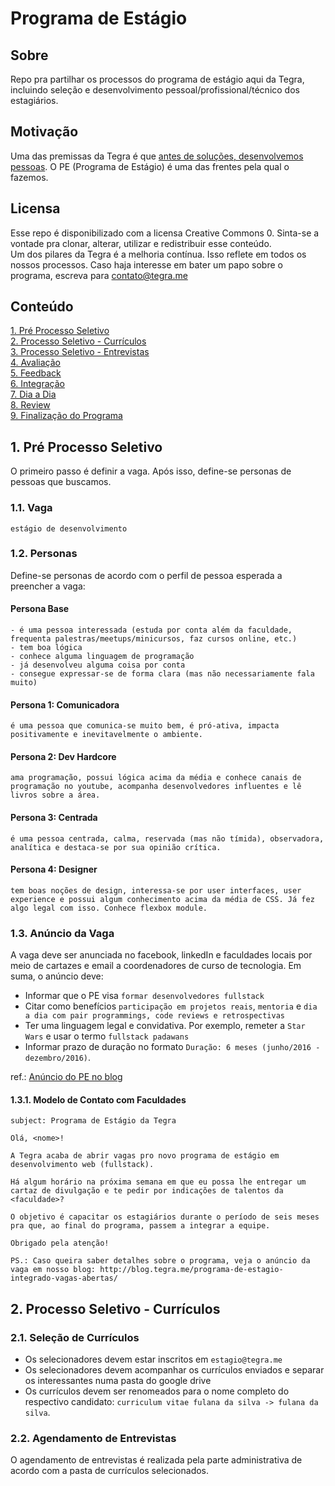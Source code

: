 # Programa de Estágio

## Sobre
Repo pra partilhar os processos do programa de estágio aqui da Tegra, incluindo seleção e desenvolvimento pessoal/profissional/técnico dos estagiários.

## Motivação
Uma das premissas da Tegra é que [antes de soluções, desenvolvemos pessoas](http://blog.tegra.me/desenvolvendo-pessoas). O PE (Programa de Estágio) é uma das frentes pela qual o fazemos.

## Licensa
Esse repo é disponibilizado com a licensa Creative Commons 0. Sinta-se a vontade pra clonar, alterar, utilizar e redistribuir esse conteúdo.  
Um dos pilares da Tegra é a melhoria contínua. Isso reflete em todos os nossos processos. Caso haja interesse em bater um papo sobre o programa, escreva para [contato@tegra.me](mailto:contato@tegra.me)  

## Conteúdo
[1. Pré Processo Seletivo](#)  
[2. Processo Seletivo - Currículos](#)  
[3. Processo Seletivo - Entrevistas](#)  
[4. Avaliação](#)  
[5. Feedback](#)  
[6. Integração](#)  
[7. Dia a Dia](#)  
[8. Review](#)  
[9. Finalização do Programa](#)  


## 1. Pré Processo Seletivo
O primeiro passo é definir a vaga. Após isso, define-se personas de pessoas que buscamos.

### 1.1. Vaga
```estágio de desenvolvimento```

### 1.2. Personas
Define-se personas de acordo com o perfil de pessoa esperada a preencher a vaga:

#### Persona Base
```
- é uma pessoa interessada (estuda por conta além da faculdade, frequenta palestras/meetups/minicursos, faz cursos online, etc.)
- tem boa lógica
- conhece alguma linguagem de programação
- já desenvolveu alguma coisa por conta
- consegue expressar-se de forma clara (mas não necessariamente fala muito)
```

#### Persona 1: Comunicadora
```
é uma pessoa que comunica-se muito bem, é pró-ativa, impacta positivamente e inevitavelmente o ambiente.
```

#### Persona 2: Dev Hardcore
```
ama programação, possui lógica acima da média e conhece canais de programação no youtube, acompanha desenvolvedores influentes e lê livros sobre a área.
```

#### Persona 3: Centrada
```
é uma pessoa centrada, calma, reservada (mas não tímida), observadora, analítica e destaca-se por sua opinião crítica.
```

#### Persona 4: Designer
```
tem boas noções de design, interessa-se por user interfaces, user experience e possui algum conhecimento acima da média de CSS. Já fez algo legal com isso. Conhece flexbox module.
```

### 1.3. Anúncio da Vaga
A vaga deve ser anunciada no facebook, linkedIn e faculdades locais por meio de cartazes e email a coordenadores de curso de tecnologia. Em suma, o anúncio deve:  
- Informar que o PE visa ```formar desenvolvedores fullstack```    
- Citar como benefícios ```participação em projetos reais```, ```mentoria``` e ```dia a dia com pair programmings, code reviews e retrospectivas```  
- Ter uma linguagem legal e convidativa. Por exemplo, remeter a ```Star Wars``` e usar o termo ```fullstack padawans```  
- Informar prazo de duração no formato ```Duração: 6 meses (junho/2016 - dezembro/2016)```.  

ref.: [Anúncio do PE no blog](http://blog.tegra.me/programa-de-estagio-integrado-vagas-abertas/)

#### 1.3.1. Modelo de Contato com Faculdades
```subject: Programa de Estágio da Tegra```  
```
Olá, <nome>!

A Tegra acaba de abrir vagas pro novo programa de estágio em desenvolvimento web (fullstack).

Há algum horário na próxima semana em que eu possa lhe entregar um cartaz de divulgação e te pedir por indicações de talentos da <faculdade>?

O objetivo é capacitar os estagiários durante o período de seis meses pra que, ao final do programa, passem a integrar a equipe.

Obrigado pela atenção!

PS.: Caso queira saber detalhes sobre o programa, veja o anúncio da vaga em nosso blog: http://blog.tegra.me/programa-de-estagio-integrado-vagas-abertas/
```  

## 2. Processo Seletivo - Currículos  

### 2.1. Seleção de Currículos
- Os selecionadores devem estar inscritos em ```estagio@tegra.me```
- Os selecionadores devem acompanhar os currículos enviados e separar os interessantes numa pasta do google drive
- Os currículos devem ser renomeados para o nome completo do respectivo candidato: ```curriculum vitae fulana da silva -> fulana da silva```.

### 2.2. Agendamento de Entrevistas
O agendamento de entrevistas é realizada pela parte administrativa de acordo com a pasta de currículos selecionados. 
